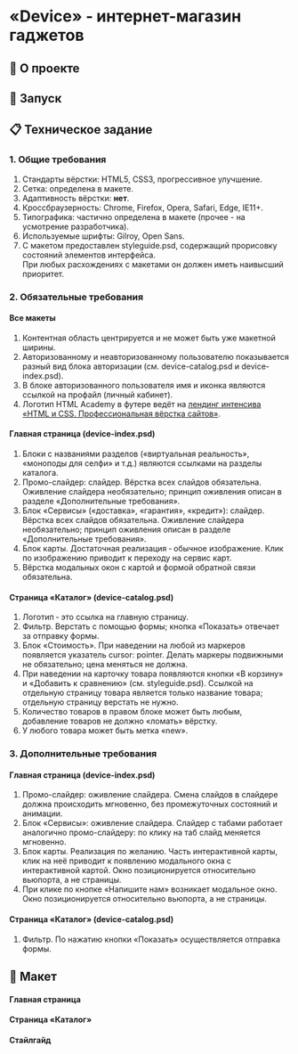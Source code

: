 # &laquo;Device&raquo; &dash; интернет-магазин гаджетов

## :book: О проекте


## :rocket: Запуск


## :clipboard: Техническое задание

### 1. Общие требования

1. Стандарты вёрстки: HTML5, CSS3, прогрессивное улучшение.
2. Сетка: определена в макете.
3. Адаптивность вёрстки: **нет**.
4. Кроссбраузерность: Chrome, Firefox, Opera, Safari, Edge, IE11+.
5. Типографика: частично определена в макете (прочее - на усмотрение разработчика).
6. Используемые шрифты: Gilroy, Open Sans.
7. С макетом предоставлен styleguide.psd, содержащий прорисовку состояний элементов интерфейса.  
   При любых расхождениях с макетами он должен иметь наивысший приоритет.

### 2. Обязательные требования
#### Все макеты

1. Контентная область центрируется и не может быть уже макетной ширины.
2. Авторизованному и неавторизованному пользователю показывается разный вид блока авторизации (см. device-catalog.psd и device-index.psd).
3. В блоке авторизованного пользователя имя и иконка являются ссылкой на профайл (личный кабинет).
4. Логотип HTML Academy в футере ведёт на [лендинг интенсива &laquo;HTML и CSS. Профессиональная вёрстка сайтов&raquo;](https://htmlacademy.ru/intensive/htmlcss).

#### Главная страница (device-index.psd)

1. Блоки с названиями разделов (&laquo;виртуальная реальность&raquo;, &laquo;моноподы для селфи&raquo; и т.д.) являются ссылками на разделы каталога.
2. Промо-слайдер: слайдер. Вёрстка всех слайдов обязательна. Оживление слайдера необязательно; принцип оживления описан в разделе &laquo;Дополнительные требования&raquo;.
3. Блок &laquo;Сервисы&raquo; (&laquo;доставка&raquo;, &laquo;гарантия&raquo;, &laquo;кредит&raquo;): слайдер. Вёрстка всех слайдов обязательна. Оживление слайдера необязательно; принцип оживления описан в разделе &laquo;Дополнительные требования&raquo;.
4. Блок карты. Достаточная реализация &dash; обычное изображение. Клик по изображению приводит к переходу на сервис карт.
5. Вёрстка модальных окон с картой и формой обратной связи обязательна.

#### Страница &laquo;Каталог&raquo; (device-catalog.psd)

1. Логотип &dash; это ссылка на главную страницу.
2. Фильтр. Верстать с помощью формы; кнопка &laquo;Показать&raquo; отвечает за отправку формы.
3. Блок &laquo;Стоимость&raquo;. При наведении на любой из маркеров появляется указатель cursor: pointer. Делать маркеры подвижными не обязательно; цена меняться не должна.
4. При наведении на карточку товара появляются кнопки &laquo;В корзину&raquo; и &laquo;Добавить к сравнению&raquo; (см. styleguide.psd). Ссылкой на отдельную страницу товара является только название товара; отдельную страницу верстать не нужно.
5. Количество товаров в правом блоке может быть любым, добавление товаров не должно &laquo;ломать&raquo; вёрстку.
6. У любого товара может быть метка &laquo;new&raquo;.

### 3. Дополнительные требования

#### Главная страница (device-index.psd)

1. Промо-слайдер: оживление слайдера. Смена слайдов в слайдере должна происходить мгновенно, без промежуточных состояний и анимации.
2. Блок &laquo;Сервисы&raquo;: оживление слайдера. Слайдер с табами работает аналогично промо-слайдеру: по клику на таб слайд меняется мгновенно.
3. Блок карты. Реализация по желанию. Часть интерактивной карты, клик на неё приводит к появлению модального окна с интерактивной картой. Окно позиционируется относительно вьюпорта, а не страницы.
4. При клике по кнопке &laquo;Напишите нам&raquo; возникает модальное окно. Окно позиционируется относительно вьюпорта, а не страницы. 

#### Страница &laquo;Каталог&raquo; (device-catalog.psd)

1. Фильтр. По нажатию кнопки &laquo;Показать&raquo; осуществляется отправка формы.

## :art: Макет

#### Главная страница

#### Страница &laquo;Каталог&raquo;

#### Стайлгайд
